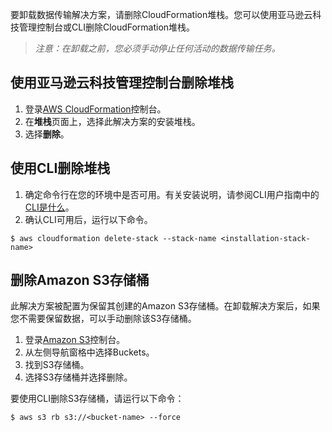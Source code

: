 要卸载数据传输解决方案，请删除CloudFormation堆栈。您可以使用亚马逊云科技管理控制台或CLI删除CloudFormation堆栈。
> *注意：在卸载之前，您必须手动停止任何活动的数据传输任务。*
## 使用亚马逊云科技管理控制台删除堆栈

1. 登录[AWS CloudFormation](https://console.aws.amazon.com/cloudformation/home?)控制台。
2. 在**堆栈**页面上，选择此解决方案的安装堆栈。
3. 选择**删除**。

## 使用CLI删除堆栈

1. 确定命令行在您的环境中是否可用。有关安装说明，请参阅CLI用户指南中的[CLI是什么](https://docs.aws.amazon.com/cli/latest/userguide/cli-chap-welcome.html)。
2. 确认CLI可用后，运行以下命令。

```shell
$ aws cloudformation delete-stack --stack-name <installation-stack-name>
```

## 删除Amazon S3存储桶
此解决方案被配置为保留其创建的Amazon S3存储桶。在卸载解决方案后，如果您不需要保留数据，可以手动删除该S3存储桶。

1. 登录[Amazon S3](https://console.aws.amazon.com/s3/home)控制台。
2. 从左侧导航窗格中选择Buckets。
3. 找到<stack-name>S3存储桶。
4. 选择S3存储桶并选择删除。

要使用CLI删除S3存储桶，请运行以下命令：

```shell
$ aws s3 rb s3://<bucket-name> --force
```